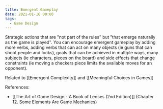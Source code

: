 ```yaml
---
title: Emergent Gameplay
date: 2021-01-16 00:00
tags:
  - Game Design 
---
```


Strategic actions that are "not part of the rules" but "that emerge naturally as the game is played". You can encourage emergent gameplay by adding more verbs, adding verbs that can act on many objects (ie guns that can shoot people and locks), goals that can be achieved in multiple ways, many subjects (ie characters, pieces on the board) and side effects that change constraints (ie moving a checkers piece limits the available moves for an opponent).

Related to [[Emergent Complexity]] and [[Meaningful Choices in Games]]

References:

* [[The Art of Game Design - A Book of Lenses (2nd Edition)]] (Chapter 12. Some Elements Are Game Mechanics)